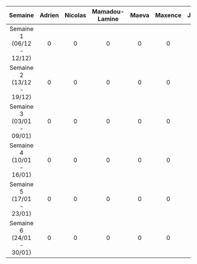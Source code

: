 |  Semaine  | Adrien | Nicolas | Mamadou-Lamine | Maeva | Maxence | Joris |     
| :-------: | :----: | :-----: | :------------: | :---: | :-----: | :---: |       
| Semaine 1 (06/12 - 12/12) |0|0|0|0|0|0|        
| Semaine 2 (13/12 - 19/12) |0|0|0|0|0|0|    
| Semaine 3 (03/01 - 09/01) |0|0|0|0|0|0|        
| Semaine 4 (10/01 - 16/01) |0|0|0|0|0|0|    
| Semaine 5 (17/01 - 23/01) |0|0|0|0|0|0|      
| Semaine 6 (24/01 - 30/01) |0|0|0|0|0|0| 


